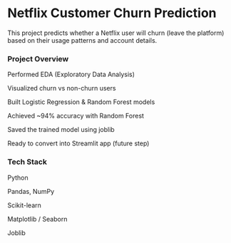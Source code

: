 <h1>Netflix Customer Churn Prediction</h1>

This project predicts whether a Netflix user will churn (leave the platform) based on their usage patterns and account details.

<h3> Project Overview
</h3>
Performed EDA (Exploratory Data Analysis)

Visualized churn vs non-churn users

Built Logistic Regression & Random Forest models

Achieved ~94% accuracy with Random Forest

Saved the trained model using joblib

Ready to convert into Streamlit app (future step)

<h3> Tech Stack</h3>

Python

Pandas, NumPy

Scikit-learn

Matplotlib / Seaborn

Joblib
